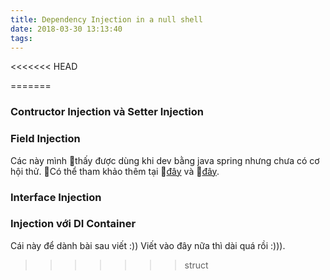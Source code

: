 ```yaml
---
title: Dependency Injection in a null shell
date: 2018-03-30 13:13:40
tags:
---
```


<<<<<<< HEAD

=======
### Contructor Injection và Setter Injection

### Field Injection 

Các này mình thấy được dùng khi dev bằng java spring nhưng chưa có cơ hội thử. Có thể tham khảo thêm tại [đây](https://kipalog.com/posts/Spring--Ky-1---Dependency-Injection-trong-Spring) và [đây](http://buraktas.com/java-cdi-dependency-injection-example/).

### Interface Injection

### Injection với DI Container

Cái này để dành bài sau viết :)) Viết vào đây nữa thì dài quá rồi :))).
>>>>>>> struct
